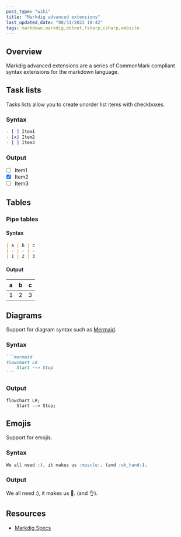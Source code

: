 ```yaml
---
post_type: "wiki" 
title: "Markdig advanced extensions"
last_updated_date: "08/31/2022 19:42"
tags: markdown,markdig,dotnet,fsharp,csharp,website
---
```


## Overview

Markdig advanced extensions are a series of CommonMark compliant syntax extensions for the markdown language. 

## Task lists

Tasks lists allow you to create unorder list items with checkboxes.

### Syntax

```markdown
- [ ] Item1
- [x] Item2
- [ ] Item3
```

### Output

- [ ] Item1
- [x] Item2
- [ ] Item3

## Tables

### Pipe tables

#### Syntax

```markdown
| a | b | c
| - | - | - 
| 1 | 2 | 3
```

#### Output

| a | b | c
| - | - | - 
| 1 | 2 | 3

## Diagrams

Support for diagram syntax such as [Mermaid](https://mermaid-js.github.io/mermaid/).

### Syntax

````markdown
```mermaid
flowchart LR
    Start --> Stop
```
````

### Output

```mermaid
flowchart LR;
    Start --> Stop;
```

## Emojis

Support for emojis.

### Syntax

```markdown
We all need :), it makes us :muscle:. (and :ok_hand:).
```

### Output

We all need :), it makes us :muscle:. (and :ok_hand:).

## Resources

- [Markdig Specs](https://github.com/xoofx/markdig/tree/master/src/Markdig.Tests/Specs)